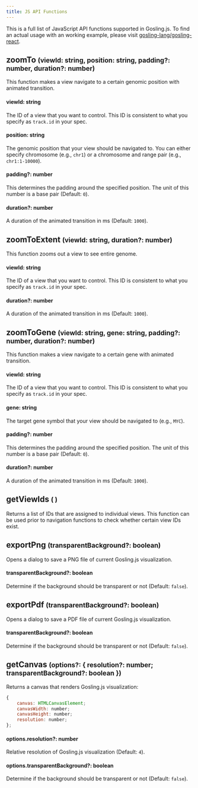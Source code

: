```yaml
---
title: JS API Functions
---
```


This is a full list of JavaScript API functions supported in Gosling.js. To find an actual usage with an working example, please visit [gosling-lang/gosling-react](https://github.com/gosling-lang/gosling-react).

## zoomTo <small>(viewId: string, position: string, padding?: number, duration?: number)</small>
This function makes a view navigate to a certain genomic position with animated transition.

#### viewId: string
The ID of a view that you want to control. This ID is consistent to what you specify as `track.id` in your spec.

#### position: string
The genomic position that your view should be navigated to. You can either specify chromosome (e.g., `chr1`) or a chromosome and range pair (e.g., `chr1:1-10000`).

#### padding?: number
This determines the padding around the specified position. The unit of this number is a base pair (Default: `0`).

#### duration?: number
A duration of the animated transition in ms (Default: `1000`).

## zoomToExtent <small>(viewId: string, duration?: number)</small>
This function zooms out a view to see entire genome.

#### viewId: string
The ID of a view that you want to control. This ID is consistent to what you specify as `track.id` in your spec.

#### duration?: number
A duration of the animated transition in ms (Default: `1000`).

## zoomToGene <small>(viewId: string, gene: string, padding?: number, duration?: number)</small>
This function makes a view navigate to a certain gene with animated transition.

#### viewId: string
The ID of a view that you want to control. This ID is consistent to what you specify as `track.id` in your spec.

#### gene: string
The target gene symbol that your view should be navigated to (e.g., `MYC`).

#### padding?: number
This determines the padding around the specified position. The unit of this number is a base pair (Default: `0`).

#### duration?: number
A duration of the animated transition in ms (Default: `1000`).

## getViewIds <small>( )</small>
Returns a list of IDs that are assigned to individual views. This function can be used prior to navigation functions to check whether certain view IDs exist.

## exportPng <small>(transparentBackground?: boolean)</small>
Opens a dialog to save a PNG file of current Gosling.js visualization.

#### transparentBackground?: boolean
Determine if the background should be transparent or not (Default: `false`).

## exportPdf <small>(transparentBackground?: boolean)</small>
Opens a dialog to save a PDF file of current Gosling.js visualization.

#### transparentBackground?: boolean
Determine if the background should be transparent or not (Default: `false`).

## getCanvas <small>(options?: { resolution?: number; transparentBackground?: boolean })</small>
Returns a canvas that renders Gosling.js visualization:

```javascript
{
    canvas: HTMLCanvasElement;
    canvasWidth: number;
    canvasHeight: number;
    resolution: number;
};
```

#### options.resolution?: number
Relative resolution of Gosling.js visualization (Default: `4`).

#### options.transparentBackground?: boolean
Determine if the background should be transparent or not (Default: `false`).
